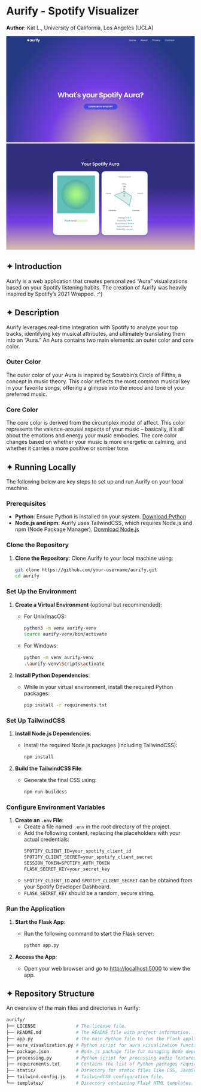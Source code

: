 # Aurify - Spotify Visualizer 

**Author**: Kat L., University of California, Los Angeles (UCLA)

![Aurify Homepage](static/img/aurify-homepage.png)
![Aurify Profile](static/img/aurify-profile.png)

## ✦ Introduction 

Aurify is a web application that creates personalized “Aura” visualizations based on your Spotify listening habits. The creation of Aurify was heavily inspired by Spotify’s 2021 Wrapped. :^) 

## ✦ Description 

Aurify leverages real-time integration with Spotify to analyze your top tracks, identifying key musical attributes, and ultimately translating them into an “Aura.” An Aura contains two main elements: an outer color and core color. 

### Outer Color 
The outer color of your Aura is inspired by Scrabbin’s Circle of Fifths, a concept in music theory. This color reflects the most common musical key in your favorite songs, offering a glimpse into the mood and tone of your preferred music.

### Core Color 
The core color is derived from the circumplex model of affect. This color represents the valence-arousal aspects of your music – basically, it's all about the emotions and energy your music embodies. The core color changes based on whether your music is more energetic or calming, and whether it carries a more positive or somber tone.

## ✦ Running Locally 

The following below are key steps to set up and run Aurify on your local machine.

### Prerequisites

- **Python**: Ensure Python is installed on your system. [Download Python](https://www.python.org/downloads/)
- **Node.js and npm**: Aurify uses TailwindCSS, which requires Node.js and npm (Node Package Manager). [Download Node.js](https://nodejs.org/en/download/)

### Clone the Repository

1. **Clone the Repository**: Clone Aurify to your local machine using:
   ```bash
   git clone https://github.com/your-username/aurify.git
   cd aurify
   ```

### Set Up the Environment

1. **Create a Virtual Environment** (optional but recommended):
   - For Unix/macOS:
     ```bash
     python3 -m venv aurify-venv
     source aurify-venv/bin/activate
     ```
   - For Windows:
     ```bash
     python -m venv aurify-venv
     .\aurify-venv\Scripts\activate
     ```

2. **Install Python Dependencies**:
   - While in your virtual environment, install the required Python packages:
     ```bash
     pip install -r requirements.txt
     ```

### Set Up TailwindCSS

1. **Install Node.js Dependencies**:
   - Install the required Node.js packages (including TailwindCSS):
     ```bash
     npm install
     ```

2. **Build the TailwindCSS File**:
   - Generate the final CSS using:
     ```bash
     npm run buildcss
     ```

### Configure Environment Variables

1. **Create an `.env` File**:
   - Create a file named `.env` in the root directory of the project.
   - Add the following content, replacing the placeholders with your actual credentials:
     ```
     SPOTIFY_CLIENT_ID=your_spotify_client_id
     SPOTIFY_CLIENT_SECRET=your_spotify_client_secret
     SESSION_TOKEN=SPOTIFY_AUTH_TOKEN
     FLASK_SECRET_KEY=your_secret_key
     ```
   - `SPOTIFY_CLIENT_ID` and `SPOTIFY_CLIENT_SECRET` can be obtained from your Spotify Developer Dashboard.
   - `FLASK_SECRET_KEY` should be a random, secure string.

### Run the Application

1. **Start the Flask App**:
   - Run the following command to start the Flask server:
     ```bash
     python app.py
     ```

2. **Access the App**:
   - Open your web browser and go to [http://localhost:5000](http://localhost:5000) to view the app.


## ✦ Repository Structure 

An overview of the main files and directories in Aurify:

```bash
aurify/
├── LICENSE               # The license file.
├── README.md             # The README file with project information.
├── app.py                # The main Python file to run the Flask application.
├── aura_visualization.py # Python script for aura visualization functionalities.
├── package.json          # Node.js package file for managing Node dependencies.
├── processing.py         # Python script for processing audio features.
├── requirements.txt      # Contains the list of Python packages required for the project.
├── static/               # Directory for static files like CSS, JavaScript, and images.
├── tailwind.config.js    # TailwindCSS configuration file.
└── templates/            # Directory containing Flask HTML templates.
```

